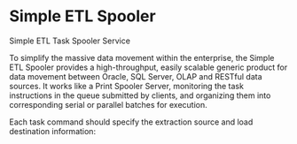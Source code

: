 # Simple ETL Spooler
Simple ETL Task Spooler Service

To simplify the massive data movement within the enterprise, the Simple ETL Spooler provides a high-throughput, easily scalable generic product for data movement between Oracle, SQL Server, OLAP and RESTful data sources. It works like a Print Spooler Server, monitoring the task instructions in the queue submitted by clients, and organizing them into corresponding serial or parallel batches for execution.

Each task command should specify the extraction source and load destination information:
